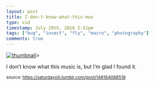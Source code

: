 ```yaml
---
layout: post
title: I-don-t-know-what-this-mus
type: vid
timestamp: July 29th, 2016 2:51pm
tags: ["bug", "insect", "fly", "macro", "photography"]
comments: true
---
```

[![thumbnail](http://i3.ytimg.com/vi/G1vLIfLtD60/hqdefault.jpg)](https://www.youtube.com/watch?v=G1vLIfLtD60)>
    
I don’t know what this music is, but I’m glad I found it.
 
  
<small>source: https://saturdayxiii.tumblr.com/post/148164088519</small>